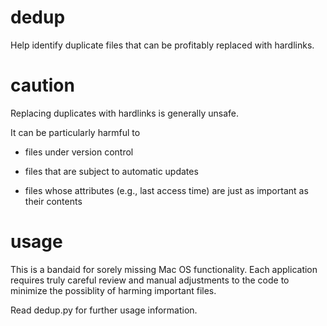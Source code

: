 # dedup
Help identify duplicate files that can be profitably replaced with hardlinks.

# caution

Replacing duplicates with hardlinks is generally unsafe.

It can be particularly harmful to

  * files under version control
  
  * files that are subject to automatic updates
  
  * files whose attributes (e.g., last access time) are
just as important as their contents


# usage

This is a bandaid for sorely missing Mac OS functionality.
Each application requires truly careful review and manual
adjustments to the code to minimize the possiblity of
harming important files.

Read dedup.py for further usage information.
